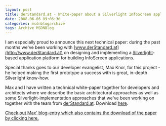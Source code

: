 ```yaml
---
layout: post
title: derStandard.at - White-paper about a Silverlight InfoScreen application
date: 2008-06-06 09:06:30
categories: msdnblogarchive
tags: Archive MSDNBlog
---
```


I am especially proud to announce this next technical paper: during the past months we've been working with [www.derStandard.at](http://www.derStandard.at) on designing and implementing a [Silverlight](http://silverlight.net)-based application platform for building InfoScreen applications. 

 Special thanks goes to our developer evangelist, Max Knor, for this project - he helped making the first prototype a success with is great, in-depth Silverlight know-how.

 Max and I have written a technical white-paper together for developers and architects where we describe the basic architectural approaches as well as some Silverlight-implementation approaches that we've been working on together with the team from [derStandard.at](http://www.derstandard.at). Download [here](https://github.com/mszcool/oldmsdnblogarchive/blob/master/media/2009-05-infoscreenwithsilverlight.pdf).

 [Check out Max' blog-entry which also contains the download of the paper by clicking here.](http://blogs.msdn.com/knom/archive/2008/06/06/whitepaper-infoscreen-app-with-silverlight-1-0.aspx)


